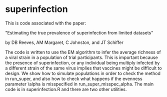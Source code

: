 # superinfection
This is code associated with the paper:

"Estimating the true prevalence of superinfection from limited datasets"

by DB Reeves, AM Margaret, C Johnston, and JT Schiffer

The code is written to use the EM algorithm to infer the average richness of a viral strain in a population of trial participants. This is important because the presence of superinfection, or any individual being multiply infected by a different strain of the same virus implies that vaccines might be difficult to design. We show how to simulate populations in order to check the method in run_super, and also how to check what happens if the evenness parameter \alpha is misspecified in run_super_misspec_alpha. The main code is in superinfection.R and there are two other utilities.
